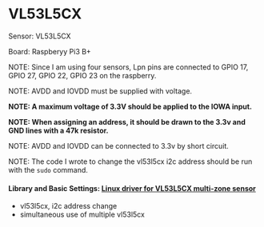 # VL53L5CX 

Sensor: VL53L5CX

Board: Raspberyy Pi3 B+

NOTE: Since I am using four sensors, Lpn pins are connected to GPIO 17, GPIO 27, GPIO 22, GPIO 23 on the raspberry.

NOTE: AVDD and IOVDD must be supplied with voltage.

**NOTE: A maximum voltage of 3.3V should be applied to the IOWA input.**

**NOTE: When assigning an address, it should be drawn to the 3.3v and GND lines with a 47k resistor.**

NOTE: AVDD and IOVDD can be connected to 3.3v by short circuit.

NOTE: The code I wrote to change the vl53l5cx i2c address should be run with the `sudo` command.


#### Library and Basic Settings: [Linux driver for VL53L5CX multi-zone sensor ](https://www.st.com/en/embedded-software/stsw-img025.html) 

* vl53l5cx, i2c address change
* simultaneous use of multiple vl53l5cx




